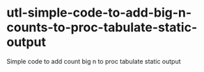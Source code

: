# utl-simple-code-to-add-big-n-counts-to-proc-tabulate-static-output
Simple code to add count big n to proc tabulate static output
